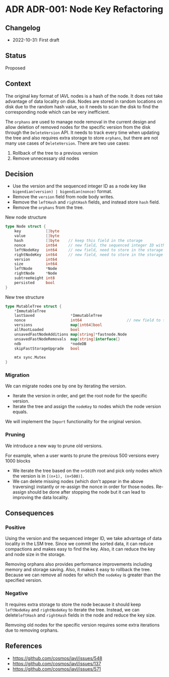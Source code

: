 # ADR ADR-001: Node Key Refactoring

## Changelog

- 2022-10-31: First draft

## Status

Proposed

## Context

The original key format of IAVL nodes is a hash of the node. It does not take advantage of data locality on disk. Nodes are stored in random locations on disk due to the random hash value, so it needs to scan the disk to find the corresponding node which can be very inefficient.

The `orphans` are used to manage node removal in the current design and allow deletion of removed nodes for the specific version from the disk through the `DeleteVersion` API. It needs to track every time when updating the tree and also requires extra storage to store `orphans`, but there are not many use cases of `DeleteVersion`. There are two use cases:

1. Rollback of the tree to a previous version
2. Remove unnecessary old nodes

## Decision

- Use the version and the sequenced integer ID as a node key like `bigendian(version) | bigendian(nonce)` format. 
- Remove the `version` field from node body writes.
- Remove the `leftHash` and `rightHash` fields, and instead store `hash` field.
- Remove the `orphans` from the tree.

New node structure

```go
type Node struct {
	key           []byte
	value         []byte
	hash          []byte    // keep this field in the storage
	nonce         int64     // new field, the sequenced integer ID within the specific version
	leftNodeKey   int64     // new field, need to store in the storage
	rightNodeKey  int64     // new field, need to store in the storage
	version       int64     
	size          int64
	leftNode      *Node
	rightNode     *Node
	subtreeHeight int8
	persisted     bool
}
```

New tree structure

```go
type MutableTree struct {
	*ImmutableTree                                    
	lastSaved                *ImmutableTree
	nonce                    int64                    // new field to track the integer ID of the current version
	versions                 map[int64]bool           
	allRootLoaded            bool                     
	unsavedFastNodeAdditions map[string]*fastnode.Node
	unsavedFastNodeRemovals  map[string]interface{}   
	ndb                      *nodeDB
	skipFastStorageUpgrade   bool 

	mtx sync.Mutex
}
```

### Migration

We can migrate nodes one by one by iterating the version.

- Iterate the version in order, and get the root node for the specific version.
- Iterate the tree and assign the `nodeKey` to nodes which the node version equals. 

We will implement the `Import` functionality for the original version.

### Pruning

We introduce a new way to prune old versions.

For example, when a user wants to prune the previous 500 versions every 1000 blocks
- We iterate the tree based on the `n+501`th root and pick only nodes which the version is in `[(n+1), (n+500)]`.
- We can delete missing nodes (which don't appear in the above traversing) instantly or re-assign the nonce in order for those nodes. Re-assign should be done after stopping the node but it can lead to improving the data locality.

## Consequences

### Positive

Using the version and the sequenced integer ID, we take advantage of data locality in the LSM tree. Since we commit the sorted data, it can reduce compactions and makes easy to find the key. Also, it can reduce the key and node size in the storage.

Removing orphans also provides performance improvements including memory and storage saving. Also, it makes it easy to rollback the tree. Because we can remove all nodes for which the `nodeKey` is greater than the specified version.

### Negative

It requires extra storage to store the node because it should keep `leftNodeKey` and `rightNodeKey` to iterate the tree. Instead, we can delete`leftHash` and `rightHash` fields in the node and reduce the key size.

Remvoing old nodes for the specific version requires some extra iterations due to removing orphans. 

## References

- https://github.com/cosmos/iavl/issues/548
- https://github.com/cosmos/iavl/issues/137
- https://github.com/cosmos/iavl/issues/571
